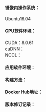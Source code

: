 #### 镜像内操作系统：
Ubuntu16.04   
#### GPU软件环境：   
CUDA：8.0.61   
cuDNN：   
NCCL：   
#### 应用软件环境：   

#### 构建方法：   

#### Docker Hub地址：

#### 版本修订记录：
